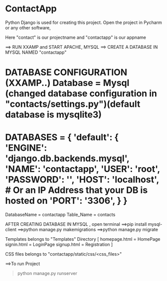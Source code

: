 # ContactApp

Python Django is used for creating this project.
Open the project in Pycharm or any other software,

Here "contact" is our projectname
and "contactapp" is our appname

==> RUN XXAMP and START APACHE, MYSQL
==> CREATE A DATABASE IN MYSQL NAMED "contactapp"

DATABASE CONFIGURATION (XXAMP..)
Database = Mysql (changed database configuration in "contacts/settings.py")(default database is mysqlite3)
=========================
DATABASES = {
    'default': {
        'ENGINE': 'django.db.backends.mysql',
        'NAME': 'contactapp',
        'USER': 'root',
        'PASSWORD': '',
        'HOST': 'localhost',   # Or an IP Address that your DB is hosted on
        'PORT': '3306',
    }
}
=========================
DatabaseName = contactapp
Table_Name = contacts

AFTER CREATING DATABASE IN MYSQL , open terminal
==>pip install mysql-client
==>python manage.py makemigrations
==>python manage.py migrate


Templates belongs to "Templates" Directory
[
homepage.html = HomePage 
signin.html = LoginPage
signup.html = Registration
]

CSS files belongs to "contactapp/static/css/<css_files>"

==>To run Project
>python manage.py runserver

